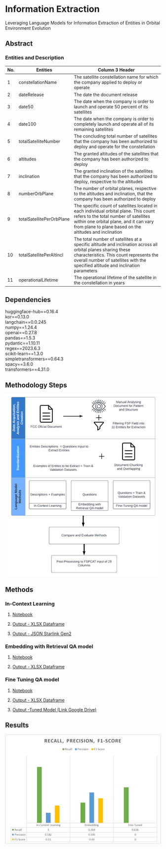 # Information Extraction
 Leveraging Language Models for Information Extraction of Entities in Orbital Environment Evolution
## Abstract

### Entities and Description
| No. | Entities | Column 3 Header |
| --------------- | --------------- | --------------- |
| 1    | constellationName    | The satellite constellation name for which the company applied to deploy or operate    |
| 2   | dateRelease    | The date the document release     |
| 3   | date50    | The date when the company is order to launch and operate 50 percent of its satellites     |
| 4   | date100   | The date when the company is order to completely launch and operate all of its remaining satellites     |
| 5    | totalSatelliteNumber     | The concluding total number of satellites that the company has been authorized to deploy and operate for the constellation     |
| 6    | altitudes    | The granted altitudes of the satellites that the company has been authorized to deploy    |
| 7    | inclination     | The granted inclination of the satellites that the company has been authorized to deploy, respective to the altitudes     |
| 8    | numberOrbPlane     | The number of orbital planes, respective to the altitudes and inclination, that the company has been authorized to deploy     |
| 9    | totalSatellitePerOrbPlane     | The specific count of satellites located in each individual orbital plane. This count refers to the total number of satellites within one orbital plane, and it can vary from plane to plane based on the altitudes and inclination    |
| 10   | totalSatellitePerAltIncl   | The total number of satellites at a specific altitude and inclination across all orbital planes sharing these characteristics. This count represents the overall number of satellites with the specified altitude and inclination parameters   |
| 11   | operationalLifetime   | The operational lifetime of the satellite in the constellation in years    |


## Dependencies
huggingface-hub==0.16.4 <br>
kor==0.13.0<br>
langchain==0.0.245<br>
numpy==1.24.4<br>
openai==0.27.8<br>
pandas==1.5.3<br>
pydantic==1.10.11<br>
regex==2023.6.3<br>
scikit-learn==1.3.0<br>
simpletransformers==0.64.3<br>
spacy==3.6.0<br>
transformers==4.31.0


## Methodology Steps
![Alt text](data/image/image.png)

## Methods
### In-Context Learning
1. [Notebook](https://github.com/AlinZohari/InformationExtraction/blob/main/001_InContext_Learning.ipynb)

2. [Output - XLSX Dataframe](https://github.com/AlinZohari/InformationExtraction/blob/main/001_InContext_Learning.ipynb)

3. [Output - JSON Starlink Gen2](https://github.com/AlinZohari/InformationExtraction/blob/main/output/Gen2_Starlink_gpt-3.5-turbo_data.json)

### Embedding with Retrieval QA model
1. [Notebook](https://github.com/AlinZohari/InformationExtraction/blob/main/002_Embedding.ipynb)

2. [Output - XLSX Dataframe](https://github.com/AlinZohari/InformationExtraction/blob/main/output/embedding_gen2_results.xlsx)


### Fine Tuning QA model
1. [Notebook](https://github.com/AlinZohari/InformationExtraction/blob/main/003_SQuAD_TuneQAmodel.ipynb)

2. [Output - XLSX Dataframe](https://github.com/AlinZohari/InformationExtraction/blob/main/output/tuned_gen2.xlsx)

3. [Output -Tuned Model (Link Google Drive)](https://drive.google.com/drive/folders/16RcXBTkrHYmvM0Xu4-X0b8mMT-LyJHN8?usp=sharing)

## Results
![Alt text](data/image/image-1.png)